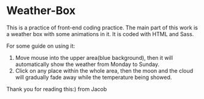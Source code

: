 # Weather-Box
This is a practice of front-end coding practice.
The main part of this work is a weather box with some animations in it.
It is coded with HTML and Sass.

For some guide on using it:
1. Move mouse into the upper area(blue background), then it will automatically show the weather from Monday to Sunday.
2. Click on any place within the whole area, then the moon and the cloud will gradually fade away while the temperature being showed.

Thank you for reading this:)
 from Jacob
